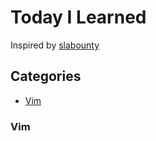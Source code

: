 # Today I Learned
Inspired by [slabounty](https://github.com/slabounty/til) 

## Categories
- [Vim](#Vim)




### Vim
